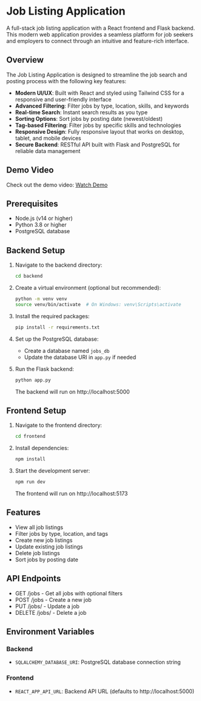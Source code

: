 # Job Listing Application

A full-stack job listing application with a React frontend and Flask backend. This modern web application provides a seamless platform for job seekers and employers to connect through an intuitive and feature-rich interface.

## Overview

The Job Listing Application is designed to streamline the job search and posting process with the following key features:

- **Modern UI/UX**: Built with React and styled using Tailwind CSS for a responsive and user-friendly interface
- **Advanced Filtering**: Filter jobs by type, location, skills, and keywords
- **Real-time Search**: Instant search results as you type
- **Sorting Options**: Sort jobs by posting date (newest/oldest)
- **Tag-based Filtering**: Filter jobs by specific skills and technologies
- **Responsive Design**: Fully responsive layout that works on desktop, tablet, and mobile devices
- **Secure Backend**: RESTful API built with Flask and PostgreSQL for reliable data management

## Demo Video
Check out the demo video: [Watch Demo](https://vimeo.com/1093519577?share=copy#t=0)

## Prerequisites

- Node.js (v14 or higher)
- Python 3.8 or higher
- PostgreSQL database

## Backend Setup

1. Navigate to the backend directory:
   ```bash
   cd backend
   ```

2. Create a virtual environment (optional but recommended):
   ```bash
   python -m venv venv
   source venv/bin/activate  # On Windows: venv\Scripts\activate
   ```

3. Install the required packages:
   ```bash
   pip install -r requirements.txt
   ```

4. Set up the PostgreSQL database:
   - Create a database named `jobs_db`
   - Update the database URI in `app.py` if needed

5. Run the Flask backend:
   ```bash
   python app.py
   ```
   The backend will run on http://localhost:5000

## Frontend Setup

1. Navigate to the frontend directory:
   ```bash
   cd frontend
   ```

2. Install dependencies:
   ```bash
   npm install
   ```

3. Start the development server:
   ```bash
   npm run dev
   ```
   The frontend will run on http://localhost:5173

## Features

- View all job listings
- Filter jobs by type, location, and tags
- Create new job listings
- Update existing job listings
- Delete job listings
- Sort jobs by posting date

## API Endpoints

- GET /jobs - Get all jobs with optional filters
- POST /jobs - Create a new job
- PUT /jobs/<id> - Update a job
- DELETE /jobs/<id> - Delete a job

## Environment Variables

### Backend
- `SQLALCHEMY_DATABASE_URI`: PostgreSQL database connection string

### Frontend
- `REACT_APP_API_URL`: Backend API URL (defaults to http://localhost:5000) 